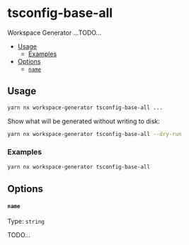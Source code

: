 # tsconfig-base-all

Workspace Generator ...TODO...

<!-- toc -->

- [Usage](#usage)
  - [Examples](#examples)
- [Options](#options)
  - [`name`](#name)

<!-- tocstop -->

## Usage

```sh
yarn nx workspace-generator tsconfig-base-all ...
```

Show what will be generated without writing to disk:

```sh
yarn nx workspace-generator tsconfig-base-all --dry-run
```

### Examples

```sh
yarn nx workspace-generator tsconfig-base-all
```

## Options

#### `name`

Type: `string`

TODO...
